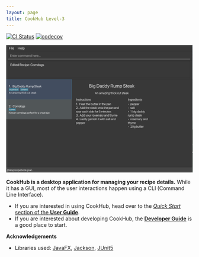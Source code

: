 ```yaml
---
layout: page
title: CookHub Level-3
---
```


[![CI Status](https://github.com/se-edu/addressbook-level3/workflows/Java%20CI/badge.svg)](https://github.com/se-edu/addressbook-level3/actions)
[![codecov](https://codecov.io/gh/se-edu/addressbook-level3/branch/master/graph/badge.svg)](https://codecov.io/gh/se-edu/addressbook-level3)

![Ui](images/UiLandingPage.png)

**CookHub is a desktop application for managing your recipe details.** While it has a GUI, most of the user interactions happen using a CLI (Command Line Interface).

* If you are interested in using CookHub, head over to the [_Quick Start_ section of the **User Guide**](UserGuide.html#quick-start).
* If you are interested about developing CookHub, the [**Developer Guide**](DeveloperGuide.html) is a good place to start.


**Acknowledgements**

* Libraries used: [JavaFX](https://openjfx.io/), [Jackson](https://github.com/FasterXML/jackson), [JUnit5](https://github.com/junit-team/junit5)
